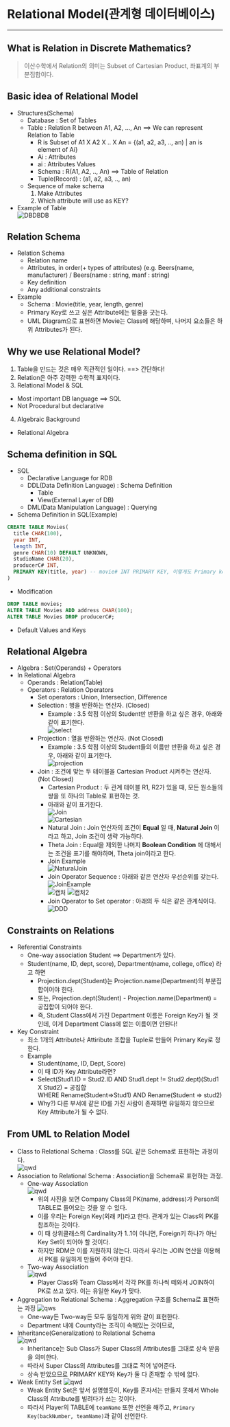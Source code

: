 # Relational Model(관계형 데이터베이스)
---
## What is Relation in Discrete Mathematics?
> 이산수학에서 Relation의 의미는 Subset of Cartesian Product, 좌표계의 부분집합이다.  

## Basic idea of Relational Model
- Structures(Schema)
  - Database : Set of Tables
  - Table : Relation R between A1, A2, ..., An ==> We can represent Relation to Table
    - R is Subset of A1 X A2 X .. X An = {(a1, a2, a3, .., an) | an is element of Ai}
    - Ai : Attributes
    - ai : Attributes Values
    - Schema : R(A1, A2, .., An) ==> Table of Relation
    - Tuple(Record) : (a1, a2, a3, .., an)
  - Sequence of make schema
    1. Make Attributes
    2. Which attribute will use as KEY?
- Example of Table  
![DBDBDB](https://user-images.githubusercontent.com/71700079/135829543-d445c02e-8234-454e-b547-8c9e2318b6ba.png)  
## Relation Schema
- Relation Schema
  - Relation name
  - Attributes, in order(+ types of attributes) (e.g. Beers(name, manufacturer) / Beers(name : string, manf : string)
  - Key definition
  - Any additional constraints
- Example
  - Schema : Movie(title, year, length, genre)
  - Primary Key로 쓰고 싶은 Attribute에는 밑줄을 긋는다.
  - UML Diagram으로 표현하면 Movie는 Class에 해당하며, 나머지 요소들은 하위 Attributes가 된다.

## Why we use Relational Model?
1. Table을 만드는 것은 매우 직관적인 일이다. ==> 간단하다!
2. Relation은 아주 강력한 수학적 표지이다.
3. Relational Model & SQL
  - Most important DB language ==> SQL
  - Not Procedural but declarative
4. Algebraic Background
  - Relational Algebra

## Schema definition in SQL
- SQL
  - Declarative Language for RDB
  - DDL(Data Definition Language) : Schema Definition
    - Table
    - View(External Layer of DB)
  - DML(Data Manipulation Language) : Querying
- Schema Definition in SQL(Example)
```SQL
CREATE TABLE Movies(
  title CHAR(100),
  year INT,
  length INT,
  genre CHAR(10) DEFAULT UNKNOWN,
  studioName CHAR(20),
  producerC# INT,
  PRIMARY KEY(title, year) -- movie# INT PRIMARY KEY, 이렇게도 Primary key를 선언할 수 있다.
)
```
- Modification
```SQL
DROP TABLE movies;
ALTER TABLE Movies ADD address CHAR(100);
ALTER TABLE Movies DROP producerC#;
```
- Default Values and Keys

## Relational Algebra
- Algebra : Set(Operands) + Operators
- In Relational Algebra
  - Operands : Relation(Table)
  - Operators : Relation Operators
    - Set operators : Union, Intersection, Difference
    - Selection : 행을 반환하는 연산자. (Closed)
      - Example : 3.5 학점 이상의 Student만 반환을 하고 싶은 경우, 아래와 같이 표기한다.  
        ![select](https://user-images.githubusercontent.com/71700079/137159316-591c05e2-4f04-4d2e-a11b-36e2114f754d.PNG)
    - Projection : 열을 반환하는 연산자. (Not Closed)
      - Example : 3.5 학점 이상의 Student들의 이름만 반환을 하고 싶은 경우, 아래와 같이 표기한다.  
        ![projection](https://user-images.githubusercontent.com/71700079/137159403-ba76abdd-1a5e-49fe-9ff0-60bffe7bd44b.PNG)
    - Join : 조건에 맞는 두 테이블을 Cartesian Product 시켜주는 연산자. (Not Closed)
      - Cartesian Product : 두 관계 테이블 R1, R2가 있을 때, 모든 원소들의 쌍을 또 하나의 Table로 표현하는 것.
      - 아래와 같이 표기한다.  
        ![Join](https://user-images.githubusercontent.com/71700079/137160394-6f797e84-41d7-4b71-86b4-0a904498a678.PNG)  
        ![Cartesian](https://user-images.githubusercontent.com/71700079/137160466-5620750a-68f2-4660-915b-88e478f9f8c1.PNG)  
      - Natural Join : Join 연산자의 조건이 __Equal__ 일 때, __Natural Join__ 이라고 하고, Join 조건이 생략 가능하다.
      - Theta Join : Equal을 제외한 나머지 __Boolean Condition__ 에 대해서는 조건을 표기를 해야하며, Theta join이라고 한다.
      - Join Example  
        ![NaturalJoin](https://user-images.githubusercontent.com/71700079/137161368-27c9fa35-54fa-4e71-80fc-c7aaa1f242b9.PNG)  
      - Join Operator Sequence : 아래와 같은 연산자 우선순위를 갖는다.  
        ![JoinExample](https://user-images.githubusercontent.com/71700079/137161585-d9a74530-6a17-46ec-a8a6-645b31869111.PNG)  
        ![캡처](https://user-images.githubusercontent.com/71700079/137161655-d18ec622-5228-486c-a1bd-3ee8e4252697.PNG)
        ![캡처2](https://user-images.githubusercontent.com/71700079/137161680-939500cb-dc72-4650-8557-136e608e75fe.PNG)  
      - Join Operator to Set operator : 아래의 두 식은 같은 관계식이다.  
        ![DDD](https://user-images.githubusercontent.com/71700079/137162067-da9f1e0d-043f-438a-a9ac-28c874ce22e4.PNG)  

## Constraints on Relations
- Referential Constraints
  - One-way association Student ==> Department가 있다.
  - Student(name, ID, dept, score), Department(name, college, office) 라고 하면
    - Projection.dept(Student)는 Projection.name(Department)의 부분집합이어야 한다.
    - 또는, Projection.dept(Student) - Projection.name(Department) = 공집합이 되어야 한다.
    - 즉, Student Class에서 가진 Department 이름은 Foreign Key가 될 것인데, 이게 Department Class에 없는 이름이면 안된다!
- Key Constraint
  - 최소 1개의 Attribute나 Attiribute 조합을 Tuple로 만들어 Primary Key로 정한다.
  - Example
    - Student(name, ID, Dept, Score)
    - 이 때 ID가 Key Attribute라면?
    - Select(Stud1.ID = Stud2.ID AND Stud1.dept != Stud2.dept)(Stud1 X Stud2) = 공집합  
                                                      WHERE Rename(Student=>Stud1) AND Rename(Student => stud2)  
    - Why?) 다른 부서에 같은 ID를 가진 사람이 존재하면 유일하지 않으므로 Key Attribute가 될 수 없다.

## From UML to Relation Model
- Class to Relational Schema : Class를 SQL 같은 Schema로 표현하는 과정이다.  
![qwd](https://user-images.githubusercontent.com/71700079/138444584-31ab09e3-de47-433d-890e-e1ada784d55c.PNG)  
- Association to Relational Schema : Association을 Schema로 표현하는 과정.  
  - One-way Association  
    ![qwd](https://user-images.githubusercontent.com/71700079/138444785-0934b36b-d0ff-4389-b8a7-e24e96cd99cc.PNG)  
    - 위의 사진을 보면 Company Class의 PK(name, address)가 Person의 TABLE로 들어오는 것을 알 수 있다.
    - 이를 우리는 Foreign Key(외래 키)라고 한다. 관계가 있는 Class의 PK를 참조하는 것이다.
    - 이 때 상위클래스의 Cardinality가 1..1이 아니면, Foreign키 하나가 아닌 Key Set이 되어야 할 것이다. 
    - 하지만 RDM은 이를 지원하지 않는다. 따라서 우리는 JOIN 연산을 이용해서 PK를 유일하게 만들어 주어야 한다.
  - Two-way Association  
    ![qwd](https://user-images.githubusercontent.com/71700079/138444889-b8a7b793-2392-4982-bc7b-015e47938453.PNG)  
    - Player Class와 Team Class에서 각각 PK를 하나씩 떼와서 JOIN하여 PK로 쓰고 있다. 이는 유일한 Key가 맞다.  
- Aggregation to Relational Schema : Aggregation 구조를 Schema로 표현하는 과정
  ![qws](https://user-images.githubusercontent.com/71700079/138445833-a8e4cbe9-ec5c-49bd-a41a-f538edb1655d.PNG)  
  - One-way든 Two-way든 모두 동일하게 위와 같이 표현한다.
  - Department 내에 County라는 조직이 속해있는 것이므로,
- Inheritance(Generalization) to Relational Schema  
  ![qwd](https://user-images.githubusercontent.com/71700079/138446340-ea70096b-4f76-46c2-b4ce-f9d423e044d0.PNG)  
  - Inheritance는 Sub Class가 Super Class의 Attributes를 그대로 상속 받음을 의미한다.
  - 따라서 Super Class의 Attributes를 그대로 적어 넣어준다.
  - 상속 받았으므로 PRIMARY KEY와 Key가 둘 다 존재할 수 밖에 없다.
- Weak Entity Set
  ![qwd](https://user-images.githubusercontent.com/71700079/138446841-8b65d399-3419-4581-8386-c96ef32f91fc.PNG)  
  - Weak Entity Set은 앞서 설명했듯이, Key를 혼자서는 만들지 못해서 Whole Class의 Attribute를 빌려다가 쓰는 것이다.
  - 따라서 Player의 TABLE에 ```teamName``` 또한 선언을 해주고, ```Primary Key(backNumber, teamName)```과 같이 선언한다.







